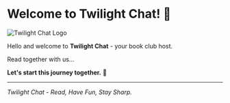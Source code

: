 # Welcome to Twilight Chat! 🌟

![Twilight Chat Logo](/logo?theme=dark)

Hello and welcome to **Twilight Chat** - your book club host.

Read together with us...

**Let's start this journey together.** 🌈

---
*Twilight Chat - Read, Have Fun, Stay Sharp.*
